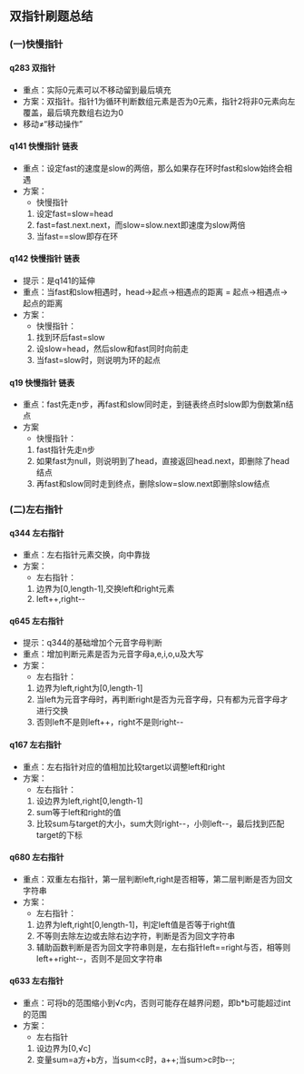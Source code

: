 ## 双指针刷题总结
### (一)快慢指针
#### q283 双指针
 - 重点：实际0元素可以不移动留到最后填充
 - 方案：双指针。指针1为循环判断数组元素是否为0元素，指针2将非0元素向左覆盖，最后填充数组右边为0
 - 移动≠“移动操作”

#### q141 快慢指针 链表
 - 重点：设定fast的速度是slow的两倍，那么如果存在环时fast和slow始终会相遇
 - 方案：
    - 快慢指针
    1. 设定fast=slow=head
    2. fast=fast.next.next，而slow=slow.next即速度为slow两倍
    3. 当fast==slow即存在环

#### q142 快慢指针 链表
 - 提示：是q141的延伸
 - 重点：当fast和slow相遇时，head->起点->相遇点的距离 = 起点->相遇点->起点的距离
 - 方案：
    - 快慢指针：
    1. 找到环后fast=slow
    2. 设slow=head，然后slow和fast同时向前走
    3. 当fast=slow时，则说明为环的起点

#### q19 快慢指针 链表
 - 重点：fast先走n步，再fast和slow同时走，到链表终点时slow即为倒数第n结点
 - 方案
    - 快慢指针：
    1. fast指针先走n步
    2. 如果fast为null，则说明到了head，直接返回head.next，即删除了head结点
    3. 再fast和slow同时走到终点，删除slow=slow.next即删除slow结点

### (二)左右指针
#### q344 左右指针
 - 重点：左右指针元素交换，向中靠拢
 - 方案：
    - 左右指针：
    1. 边界为[0,length-1],交换left和right元素
    2. left++,right--

#### q645 左右指针
 - 提示：q344的基础增加个元音字母判断
 - 重点：增加判断元素是否为元音字母a,e,i,o,u及大写
 - 方案：
    - 左右指针：
    1. 边界为left,right为[0,length-1]
    2. 当left为元音字母时，再判断right是否为元音字母，只有都为元音字母才进行交换
    3. 否则left不是则left++，right不是则right--

#### q167 左右指针
 - 重点：左右指针对应的值相加比较target以调整left和right
 - 方案：
    - 左右指针：
    1. 设边界为left,right[0,length-1]
    2. sum等于left和right的值
    3. 比较sum与target的大小，sum大则right--，小则left--，最后找到匹配target的下标

#### q680 左右指针
 - 重点：双重左右指针，第一层判断left,right是否相等，第二层判断是否为回文字符串
 - 方案：
    - 左右指针：
    1. 边界为left,right[0,length-1]，判定left值是否等于right值
    2. 不等则去除左边或去除右边字符，判断是否为回文字符串
    3. 辅助函数判断是否为回文字符串则是，左右指针left==right与否，相等则left++right--，否则不是回文字符串

#### q633 左右指针
 - 重点：可将b的范围缩小到√c内，否则可能存在越界问题，即b*b可能超过int的范围
 - 方案：
    - 左右指针
    1. 设边界为[0,√c]
    2. 变量sum=a方+b方，当sum<c时，a++;当sum>c时b--;
